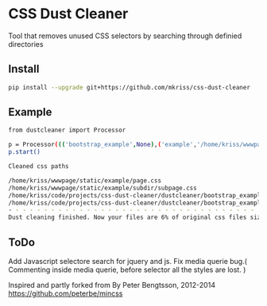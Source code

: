 CSS Dust Cleaner
================

Tool that removes unused CSS selectors by searching through definied directories


Install 
--------------
```sh
pip install --upgrade git+https://github.com/mkriss/css-dust-cleaner

```




Example
--------------
```sh
from dustcleaner import Processor

p = Processor((('bootstrap_example',None),('example','/home/kriss/wwwpage/static/example')))
p.start()

Cleaned css paths

/home/kriss/wwwpage/static/example/page.css
/home/kriss/wwwpage/static/example/subdir/subpage.css
/home/kriss/code/projects/css-dust-cleaner/dustcleaner/bootstrap_example/css/dist/style.css
/home/kriss/code/projects/css-dust-cleaner/dustcleaner/bootstrap_example/css/dist/bootstrap.css
- - - - - - - - - - - - - - - - - - - - - - - - - - - - - - - - - - - - - - - - 
Dust cleaning finished. Now your files are 6% of original css files size 


```


ToDo
--------------

Add Javascript selectore search for jquery and js.
Fix media querie bug.( Commenting inside media querie, before selector all the styles are lost. )








Inspired and partly forked from By Peter Bengtsson, 2012-2014 
https://github.com/peterbe/mincss